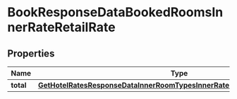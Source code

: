 

# BookResponseDataBookedRoomsInnerRateRetailRate

## Properties

Name | Type | Description | Notes
------------ | ------------- | ------------- | -------------
**total** | [**GetHotelRatesResponseDataInnerRoomTypesInnerRatesInnerRetailRateTotalInner**](GetHotelRatesResponseDataInnerRoomTypesInnerRatesInnerRetailRateTotalInner.md) |  |  [optional]




